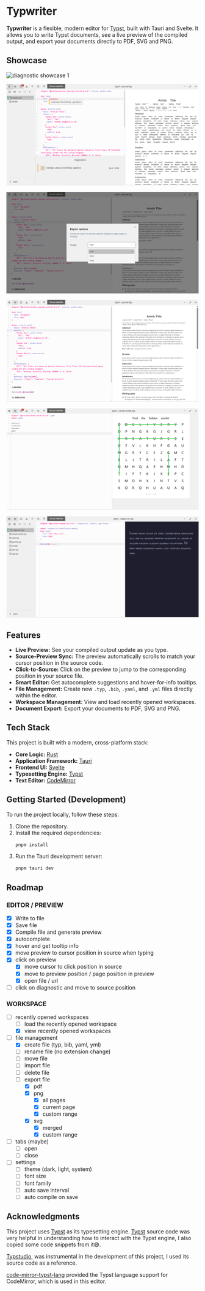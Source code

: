 # Typwriter

**Typwriter** is a flexible, modern editor for [Typst](https://typst.app/), built with Tauri and Svelte. It allows you to write Typst documents, see a live preview of the compiled output, and export your documents directly to PDF, SVG and PNG.

## Showcase

![diagnostic showcase 1](showcase/diagnostic_showcase1.png)

![diagnostic showcase 2](Showcase/diagnostic_showcase2.png)

![export showcase](showcase/export_showcase.png)

![preview showcase 1](showcase/preview_showcase1.png)

![preview showcase 2](showcase/preview_showcase2.png)

![preview showcase 3](showcase/preview_showcase3.png)

## Features

  * **Live Preview:** See your compiled output update as you type.
  * **Source-Preview Sync:** The preview automatically scrolls to match your cursor position in the source code.
  * **Click-to-Source:** Click on the preview to jump to the corresponding position in your source file.
  * **Smart Editor:** Get autocomplete suggestions and hover-for-info tooltips.
  * **File Management:** Create new `.typ`, `.bib`, `.yaml`, and `.yml` files directly within the editor.
  * **Workspace Management:** View and load recently opened workspaces.
  * **Document Export:** Export your documents to PDF, SVG and PNG.

## Tech Stack

This project is built with a modern, cross-platform stack:

  * **Core Logic:** [Rust](https://www.rust-lang.org/)
  * **Application Framework:** [Tauri](https://tauri.app/)
  * **Frontend UI:** [Svelte](https://svelte.dev/)
  * **Typesetting Engine:** [Typst](https://typst.app/)
  * **Text Editor:** [CodeMirror](https://codemirror.net/)

## Getting Started (Development)

To run the project locally, follow these steps:

1.  Clone the repository.
2.  Install the required dependencies:
    ```bash
    pnpm install
    ```
3.  Run the Tauri development server:
    ```bash
    pnpm tauri dev
    ```

## Roadmap

### EDITOR / PREVIEW

  - [x] Write to file
  - [x] Save file
  - [x] Compile file and generate preview
  - [x] autocomplete
  - [x] hover and get tooltip info
  - [x] move preview to cursor position in source when typing
  - [x] click on preview
      - [x] move cursor to click position in source
      - [x] move to preview position / page position in preview
      - [x] open file / url
  - [ ] click on diagnostic and move to source position

### WORKSPACE

  - [ ] recently opened workspaces
      - [ ] load the recently opened workspace
      - [x] view recently opened workspaces
  - [ ] file management
      - [x] create file (typ, bib, yaml, yml)
      - [ ] rename file (no extension change)
      - [ ] move file
      - [ ] import file
      - [ ] delete file
      - [ ] export file
          - [x] pdf
          - [x] png
              - [x] all pages
              - [x] current page
              - [x] custom range
          - [x] svg
            - [x] merged
            - [x] custom range
  - [ ] tabs (maybe)
      - [ ] open
      - [ ] close
  - [ ] settings
      - [ ] theme (dark, light, system)
      - [ ] font size
      - [ ] font family
      - [ ] auto save interval
      - [ ] auto compile on save

## Acknowledgments

This project uses [Typst](https://typst.app/) as its typesetting engine.
[Typst](https://github.com/typst/typst/tree/main/) source code was very helpful in understanding how to interact with the Typst engine, I also copied some code snippets from it😅.

[Typstudio](https://github.com/Cubxity/typstudio), was instrumental in the development of this project, I used its source code as a reference.

[code-mirror-typst-lang](https://github.com/kxxt/codemirror-lang-typst) provided the Typst language support for CodeMirror, which is used in this editor.
